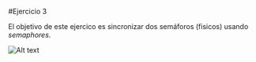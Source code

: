 #Ejercicio 3

El objetivo de este ejercico es sincronizar dos semáforos (fisicos) usando *semaphores*.

![Alt text](media/semaforos_demostracion.gif)